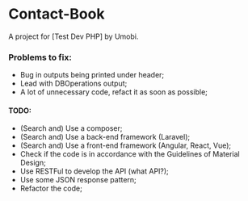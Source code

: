 # Contact-Book

A project for [Test Dev PHP] by Umobi.

### Problems to fix:
- Bug in outputs being printed under header;
- Lead with DBOperations output;
- A lot of unnecessary code, refact it as soon as possible;

#### TODO:
- (Search and) Use a composer;
- (Search and) Use a back-end framework (Laravel);
- (Search and) Use a front-end framework (Angular, React, Vue);
- Check if the code is in accordance with the Guidelines of Material Design;
- Use RESTFul to develop the API (what API?);
- Use some JSON response pattern;
- Refactor the code;
